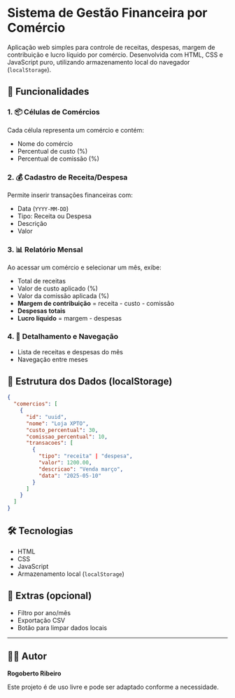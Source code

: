 # Sistema de Gestão Financeira por Comércio

Aplicação web simples para controle de receitas, despesas, margem de contribuição e lucro líquido por comércio. Desenvolvida com HTML, CSS e JavaScript puro, utilizando armazenamento local do navegador (`localStorage`).

## 🚀 Funcionalidades

### 1. 📦 Células de Comércios
Cada célula representa um comércio e contém:
- Nome do comércio
- Percentual de custo (%)
- Percentual de comissão (%)

### 2. 💰 Cadastro de Receita/Despesa
Permite inserir transações financeiras com:
- Data (`YYYY-MM-DD`)
- Tipo: Receita ou Despesa
- Descrição
- Valor

### 3. 📊 Relatório Mensal
Ao acessar um comércio e selecionar um mês, exibe:
- Total de receitas
- Valor de custo aplicado (%)
- Valor da comissão aplicada (%)
- **Margem de contribuição** = receita - custo - comissão
- **Despesas totais**
- **Lucro líquido** = margem - despesas

### 4. 📂 Detalhamento e Navegação
- Lista de receitas e despesas do mês
- Navegação entre meses

## 🧠 Estrutura dos Dados (localStorage)
```json
{
  "comercios": [
    {
      "id": "uuid",
      "nome": "Loja XPTO",
      "custo_percentual": 30,
      "comissao_percentual": 10,
      "transacoes": [
        {
          "tipo": "receita" | "despesa",
          "valor": 1200.00,
          "descricao": "Venda março",
          "data": "2025-05-10"
        }
      ]
    }
  ]
}
```

## 🛠 Tecnologias
- HTML
- CSS
- JavaScript
- Armazenamento local (`localStorage`)

## 🧩 Extras (opcional)
- Filtro por ano/mês
- Exportação CSV
- Botão para limpar dados locais

---

## 👨‍💻 Autor
**Rogoberto Ribeiro**

Este projeto é de uso livre e pode ser adaptado conforme a necessidade.
